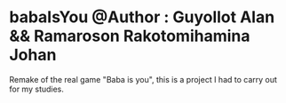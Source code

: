 # babaIsYou @Author : Guyollot Alan && Ramaroson Rakotomihamina Johan
Remake of the real game "Baba is you", this is a project I had to carry out for my studies.

